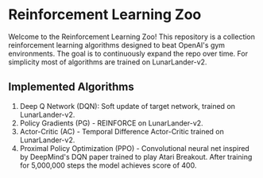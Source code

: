 # Reinforcement Learning Zoo

Welcome to the Reinforcement Learning Zoo! This repository is a collection reinforcement learning algorithms designed to beat OpenAI's gym environments. The goal is to continuously expand the repo over time. For simplicity most of algorithms are trained on LunarLander-v2.

## Implemented Algorithms

1. Deep Q Network (DQN): Soft update of target network, trained on LunarLander-v2.
2. Policy Gradients (PG) - REINFORCE on LunarLander-v2.
3. Actor-Critic (AC) - Temporal Difference Actor-Critic trained on LunarLander-v2.
4. Proximal Policy Optimization (PPO) - Convolutional neural net inspired by DeepMind's DQN paper trained to play Atari Breakout. After training for 5,000,000 steps the model achieves score of 400. 
